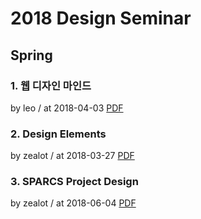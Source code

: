 # 2018 Design Seminar

## Spring

### 1. 웹 디자인 마인드

by leo / at 2018-04-03
[PDF](https://s3.ap-northeast-2.amazonaws.com/sparcs.home/seminars/leo_1522750956293.pdf)

### 2. Design Elements

by zealot / at 2018-03-27
[PDF](https://s3.ap-northeast-2.amazonaws.com/sparcs.home/seminars/zealot_1522143740610.pdf)

### 3. SPARCS Project Design

by zealot / at 2018-06-04
[PDF](https://s3.ap-northeast-2.amazonaws.com/sparcs.home/seminars/zealot_1528116484647.pdf)
